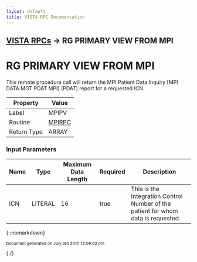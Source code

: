 ```yaml
---
layout: default
title: VISTA RPC Documentation
---
```


## [VISTA RPCs](TableOfContents) &#8594; RG PRIMARY VIEW FROM MPI
# RG PRIMARY VIEW FROM MPI

This remote procedure call will return the MPI Patient Data Inquiry [MPI DATA MGT PDAT MPI] (PDAT) report for a requested ICN.

Property | Value
--- | ---
Label | MPIPV
Routine | [MPIRPC](http://code.osehra.org/dox/Routine_MPIRPC_source.html)
Return Type | ARRAY


### Input Parameters

Name | Type | Maximum Data Length | Required | Description
--- | --- | --- | --- | ---
ICN | LITERAL | 16 | true | This is the Integration Control Number of the patient for whom data is requested.



{::nomarkdown} <br/><p style="font-size: 11px">Document generated on July 3rd 2017, 12:09:02 pm</p>{:/}